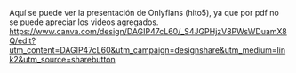 Aquí se puede ver la presentación de Onlyflans (hito5), ya que por pdf no se puede apreciar los videos agregados.
https://www.canva.com/design/DAGIP47cL60/_S4JGPHjzV8PWsWDuamX8Q/edit?utm_content=DAGIP47cL60&utm_campaign=designshare&utm_medium=link2&utm_source=sharebutton
